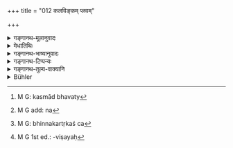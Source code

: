 +++
title = "012 कलविङ्कम् प्लवम्"

+++

<details><summary>गङ्गानथ-मूलानुवादः</summary>

The Sparrow, the Plava, the Haṃsa, the Cakravāka; the village-cock, the Crane, the Rajjudāla, the Dātyūha, the Parrot and the Starling.—(12).
</details>

<details><summary>मेधातिथिः</summary>

**कलविङ्को** ग्रामचटको निगमेषूक्तः । ग्रामवासित्वात् तस्य सिद्धे प्रतिषेधे पुनः प्रतिषेधः स्त्रियाश् चटकाया अब्यनुज्ञानार्थः । पुंशब्दो ह्य् अयं वृषबवत् । 

- <u>अन्ये</u> त्व् आरण्यस्य निवृत्त्यर्थं मन्यन्ते । ते हि वर्षासु वनवासिनो भवन्ति । बाहुलयव्यपदेशाच् च ग्रामचटका उच्यन्ते । यथा महिषा आरण्याः । 

- **प्लवहंसचक्रवाकानां** वक्ष्यमाणजालपादप्रतिषेधात् सिद्धे प्रतिषेधे नित्यार्थं ग्रहणम् । अत आट्यादीनां विकल्पेन भक्षणं गम्यते । **ग्रामकुक्कुटम्** । ग्रामग्रहणाद् आरण्याभ्यनुज्ञानम् । 

- <u>कुतः</u> पुनर् आरण्यस्याभक्ष्यताशङ्का ।

- <u>स्मृत्यन्तरे हि</u> "कुक्कुटो विकिराणाम्" (आप्ध् १.१७.३२) इति पठ्यते । अतश् चाविशेषेणाभक्ष्यता प्राप्ता, वचनेन तस्य सामान्यप्रतिषेधस्य विशिष्टविषयता प्रज्ञायते ।

- <u>ननु</u> विकल्पः कस्मान् न भवत्य्[^२९] अनेन शास्त्रेणास्याभ्यनुज्ञानाच् छास्त्रान्तरेण चाविशेषेण तस्यापि प्रतिषेधात् । 


[^२९]:
     M G: kasmād bhavaty

- <u>नायं</u> विकल्पस्य विषयः । विरोधे हि तुल्यबलानां विकल्पो न चात्र विरोधो ऽस्ति । न ह्य् अनयोः स्मृत्योः शास्त्रभेदो ऽपि, सामान्यस्य विशेष उपसंहर्तुं न्याय्यत्वात्, शाखान्तरतस् तृतीयस्याप्य् एकशास्त्रस्य दर्शितत्वात् । 

- <u>यद्य्</u> एवं जालपादप्रतिषेधस्यापि हंसादिविशेष एवोपसंहारो युक्तो नाविशेषेण काकजालपादानां सर्वेषां प्रतिषेधः । 

- <u>भवेद् एवं</u> यद्य् अपौरुषेयो ऽयं ग्रन्थः स्यात् । भिन्नकर्तृके त्व् अपौरुषेयत्वे न सामान्यस्य[^३०] किंचित् प्रयोजनं हंसादिविशेषमात्रपर्यवसाने । भिन्नकर्तृकत्वे तु[^३१] पौरुषेयत्वे सति सामान्यदर्शिनो विशेषविषयम् अज्ञानं संभवति, विशेषदर्शिनो ऽपि सामान्यविषयम्[^३२] । उभयोश् च मूलकल्पनायाम् एकस्य सामान्यवेदनं वचनमूलं कल्प्यते, अन्यस्य विशेषवचनम् । तयोश् च वैदिकयोर् भिन्नशाखादीतयोर् असति शास्त्रभेदे, एकवाक्यतैव न्याय्या । न च वेदे पर्यनुयोगो ऽस्ति, किं सामान्येन यदि विशेषनिष्ठता, तस्य कर्तुर् अभावात् । श्रुताद् धि तत्र प्रतिपत्तिः केवलशब्दशक्तिसमाश्रिता । न प्रयोजनवशेनार्थान्तरकल्पनम् । 


[^३२]:
     M G 1st ed.: -viṣayaḥ


[^३१]:
     M G: bhinnakartṛkaś ca


[^३०]:
     M G add: na

( **रज्जुदाला**दयः शाकुनिकेभ्य उपलब्धव्याः ॥ ५.१२ ॥)
</details>

<details><summary>गङ्गानथ-भाष्यानुवादः</summary>

‘*Sparrow*’, ‘*Kalabiṅka*’ (‘*Kalaviṅka*’), is the name of a village-bird described in the scriptures. Its prohibition being already got at by the general prohibition of all ‘village-birds’, the separate mention of the sparrow implies the catability of the *female* sparrow;—the term ‘*kalabiṅka*’ being a masculine just like the term ‘bull.’

Others have explained that this name has been added for the purpose of excluding (from the prohibition) the *wild* sparrow, which retires to the forest during the rains. They are called ‘village-birds’ because of their living in the villages during the greater part of the year; just as is the case with the ‘wild buffalo.’

The prohibition of the *plava*, the *haṃsa*, and the *cakravāka* being already got at from the general prohibition of all ‘web-footed birds’, the separate mention of these is for the purpose of emphasising the obligatory character of their exclusion.—the eating of the ‘*Ātya*’ and other ‘web-footed’ birds being regarded as *optional*.

‘*Village-cock*’—the specification of the ‘*village* -cock’ permits the eating of the wild cock.

“But why should there have been any suspicion regarding the non-eatability of the *wild* cock at all?”

Because another *Smṛti* text says simply—‘Among birds, *the cock*’, which indicates that all kinds of cock are equally ‘unfit to be eaten’; it is for this reason that this general statement line been sought by the present text, to be limited in its scope.

“But why cannot this he regarded as a case of option, since the present text permits the eating of the wild crick, which the other text forbids?”

This cannot he a case of option: it is a case of option only when there are two contradictory texts of equal authority hearing upon the same subject; in the present case however, there is no contradiction: there is no difference in the actual teaching of the two *Smṛti-texts* concerned: because it is quite reasonable to regard the general statement as restricted in its scope; specially as a third independent text has already been quoted above.

“If this be so, then the general prohibition regarding the web-footed birds may be taken as restricted in its scope to the *Haṃsa* and other specified birds: so that the prohibition does not extend to all crows and web-footed birds.”

This would have been the case if the Smṛti-treatises were not the work of a human author. In the case of works of non-human origin, if they proceed from different sources, there would be no useful purpose by making the general statement restricted to the particular case of the
*Haṃsa* and other birds; while in the case of the work of human authors,
if they proceed from different persons, it is quite possible that the person who knows the truth in its general form is ignorant of it in the restricted form, or the person who know it in the limited form is ignorant of it in the wider form; so that when we come to consider the source of the two statements, we assume the existence (in the Veda) of a general statement as the source of one, and a particular statement as the source of the other: and these two Vedic statements occurring in two different recensional texts, the only reasonable course is to construe them together, unless there are distinct injunctions bearing upon the two statements. Specially as no such complaint can be raised against the Vedas as—‘What is the use of the *general* statement if it is to be taken in its restricted sense?’ There is no room for such a complaint, because there is no author in the case against whom such a complaint could be raised. Specially as in the case of a Vedic statement, the only idea that is obtained is front the actual words of the text, only that which can be derived from the words themselves; and there can be no justification for the assuming of any other meaning, for any purpose whatsoever.

What the ‘*Rajjudāla*’ and other birds are is to be learnt from persons versed in the science of birds.—(12)
</details>

<details><summary>गङ्गानथ-टिप्पन्यः</summary>

This verse is quoted in *Vīramitrodaya* (Āhnika, p. 540), which adds the
following notes:—‘*Kalaviṅka*’ is the *caṭaka*, the sparrow; these being
already included under ‘*grāmanivāsinaḥ*’, their separate mention is
meant to indicate that they are *always* to be avoided; which implies
that the ‘*cāṣa*’ and other ‘*grāmanivāsi*’ birds *may be* eaten. \[All
this hitter note is attributed to Medhātithi by the writer; but no words
to this effect are found in Medhātithi; see *Translation* \].—The
epithet ‘*grāma*’ in ‘*grāmakukkuṭaḥ*’ indicates that *wild kukkuṭa* is
not forbidden; ‘*sārasa*’ in the bird called ‘*puṣkara*,’ which has a
long neck, long feet and is of blue colour;—‘*Rajjudāla*’ is the
*wood-pecker*;—‘*dātyūha*’ the *black-necked* bird;—‘*Śuka*’ is
*parrot*;—‘*sārikā*’ is well known by its own name.

It is quoted in *Hemādri* (Śrāddha, p. 583).ted in *Hemādri* (Śrāddha,
p. 583).
</details>

<details><summary>गङ्गानथ-तुल्य-वाक्यानि</summary>

*Gautama* (17.28-29).—(See above under 11.)

*Baudhāyana* (1.12.143).—‘Nor tame cocks and pigs.’

*Āpastamba* (1.17.32-33, 35).—‘Among scratching birds, the tame cock
shall not be eaten; among pecking birds, the Plava shall not be eaten;
nor the swan, the *Bhāsa*, the Brahmani duck, or the falcon.’

*Vaśiṣṭha* (14-48).—‘Among birds, the scratchers, the peckers, the
web-footed, the *Kalaviṅka*, the water-hen, the flamingo, the Brahmani
duck, th e *Bhāsa*, the crow, the blue pigeon, the osprey, the *Cātaka*,
the dove, the crane, the black partridge, the grey heron, the vulture,
the falcon, the white egret, the ibis, the cormorant, the peewit, the
flying-fox, the night-flying birds, the wood-pecker, the sparrow, the
Railātaka, the green pigeon, the wag-tail, the village-cock, the parrot,
the starling, the cuckoo, the carnivorous birds and those living about
villages (should not be; eaten).’

*Viṣṇu* (51.3.29).—‘Village-hog, village-hen, monkey, cow—on eating
these one shall perform the Cāndrāyaṇa;...one shall fast for three
nights if he eat the *Kalaviṅka*, *Plava*, etc.,etc.’

*Yājñavalkya* (1.172-174). (See under 11, 7 also.)—‘*Kalaviṅka*, Black
crow, *Kurara*, wood-pecker, web-footed birds, *Khañjarīṭa*, and strange
animals and birds—these one should avoid.’

*Devala* (Vīramitrodaya-Āhnika, p. 541).—‘The following birds should not
be eaten: Crane, Swan, Dātyūha, etc., etc.’

*Yama* (Vīramitrodaya-Āhnika, p. 542)\_\_‘The mushroom, the village-hog,
the web-footed birds, cocks,—by eating these the twice-born becomes
degraded.’

*Śaṅkha* (Do).—‘The partridge, the peacock, the pheasant, the white
partridge, the Vārdhrīṇasa bird and the duck, these Yama has himself
declared to be fit for eating.’
</details>

<details><summary>Bühler</summary>

012	The sparrow, the Plava, the Hamsa, the Brahmani duck, the village-cock, the Sarasa crane, the Raggudala, the woodpecker, the parrot, and the starling,
</details>
